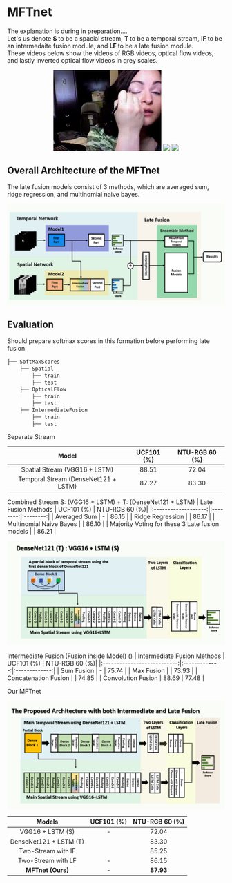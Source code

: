 # MFTnet
<p>
  The explanation is during in preparation....  <br />
  Let's us denote <b> S </b> to be a spacial stream, <b> T </b> to be a temporal stream, <b> IF </b> to be an intermedaite fusion module, and <b> LF </b>  to be a late fusion module. <br />
  These videos below show the videos of RGB videos, optical flow videos, and lastly inverted optical flow videos in grey scales. <br />
</p>
<p align="center">  
  <img src = "./assets/rgb_makeup.gif" width = 250>
  <img src = "./assets/makeup_opt.gif" width = 250>
  <img src = "./assets/makeup_inverted_opt.gif" width = 250>
</p>
  
## Overall Architecture of the MFTnet
The late fusion models consist of 3 methods, which are averaged sum, ridge regression, and multinomial naive bayes.

<p align="center"> 
  <img src = "./assets/OverallNet.jpg" width = 600>
</p>

## Evaluation
Should prepare softmax scores in this formation before performing late fusion:
```Shell
├── SoftMaxScores
    ├── Spatial
        ├── train
        ├── test
    ├── OpticalFlow
        ├── train
        ├── test
    ├── IntermediateFusion
        ├── train
        ├── test
```
Separate Stream
<p align="center"> 
  
|                 Model                   |  UCF101 (%)  | NTU-RGB 60 (%)| 
|:---------------------------------------:|:------------:|:-------------:|
| Spatial Stream  (VGG16 + LSTM)          |    88.51     |    72.04      |
| Temporal Stream (DenseNet121 + LSTM)    |    87.27     |    83.30      |
</p>

Combined Stream S: (VGG16 + LSTM) + T: (DenseNet121 + LSTM)
| Late Fusion Methods | UCF101 (%) | NTU-RGB 60 (%)| 
|:-------------------:|:--------:|:--------:|
|     Averaged Sum        |   -   |   86.15  |
|    Ridge Regression     |       |   86.17  |
| Multinomial Naive Bayes |       |   86.10  |
| Majority Voting for these 3 Late fusion models |    | 86.21 |

<p align="center"> 
  <img src = "./assets/IntermediateFusion.jpg" width = 600>
</p>

Intermediate Fusion (Fusion inside Model) ()
| Intermediate Fusion Methods |   UCF101 (%)  | NTU-RGB 60 (%)| 
|:---------------------------:|:-------------:|:-------------:|
| Sum Fusion                  |  -            |     75.74    | 
| Max Fusion                  |               |     73.93    |
| Concatenation Fusion        |               |     74.85    |
| Convolution Fusion          |    88.69      |     77.48    |

Our MFTnet 
<p align="center"> 
  <img src = "./assets/ALL_architecture.jpg" width = 600>
</p>

|         Models            |   UCF101 (%)  | NTU-RGB 60 (%)| 
|:-------------------------:|:-------------:|:-------------:|
| VGG16 + LSTM (S)          |    -          |     72.04     | 
| DenseNet121 + LSTM (T)    |               |     83.30     |
| Two-Stream with IF        |               |     85.25     |
| Two-Stream with LF        |    -          |     86.15     |
| **MFTnet (Ours)**         |    -          |    **87.93**  |
